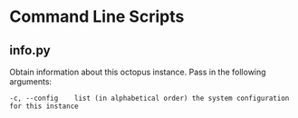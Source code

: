 # Command Line Scripts

## info.py

Obtain information about this octopus instance.  Pass in the following arguments:

    -c, --config    list (in alphabetical order) the system configuration for this instance